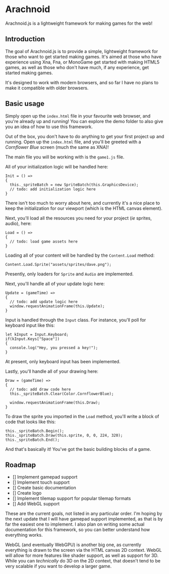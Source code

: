 # Arachnoid
Arachnoid.js is a lightweight framework for making games for the web!

## Introduction
The goal of Arachnoid.js is to provide a simple, lightweight framework for those who want to get started making games. It's aimed at those who have experience using Xna, Fna, or MonoGame get started with making HTML5 games, as well as those who don't have much, if any experience, get started making games.

It's designed to work with modern browsers, and so far I have no plans to make it compatible with older browsers.

## Basic usage
Simply open up the `index.html` file in your favourite web browser, and you're already up and running! You can explore the demo folder to also give you an idea of how to use this framework.

Out of the box, you don't have to do anything to get your first project up and running. Open up the `index.html` file, and you'll be greeted with a *Cornflower Blue* screen (much the same as XNA)!

The main file you will be working with is the `game1.js` file.

All of your initialization logic will be handled here:
```
Init = () =>
{
  this._spriteBatch = new SpriteBatch(this.GraphicsDevice);
  // todo: add initialization logic here
}
```
There isn't too much to worry about here, and currently it's a nice place to keep the initialization for our viewport (which is the HTML canvas element).

Next, you'll load all the resources you need for your project (*ie* sprites, audio), here:
```
Load = () =>
{
  // todo: load game assets here
}
```

Loading all of your content will be handled by the `Content.Load` method:
```
Content.Load.Sprite("assets/sprites/dave.png");
```
Presently, only loaders for `Sprite` and `Audio` are implemented.

Next, you'll handle all of your update logic here:
```
Update = (gameTime) =>
{
  // todo: add update logic here
  window.requestAnimationFrame(this.Update);
}
```

Input is handled through the `Input` class. For instance, you'll poll for keyboard input like this:
```
let kInput = Input.Keyboard;
if(kInput.Keys["Space"])
{
  console.log("Hey, you pressed a key!");
}
```
At present, only keyboard input has been implemented.

Lastly, you'll handle all of your drawing here:
```
Draw = (gameTime) =>
{
  // todo: add draw code here
  this._spriteBatch.Clear(Color.CornflowerBlue);
  
  window.requestAnimationFrame(this.Draw);
}
```

To draw the sprite you imported in the `Load` method, you'll write a block of code that looks like this:
```
this._spriteBatch.Begin();
this._spriteBatch.Draw(this.sprite, 0, 0, 224, 320);
this._spriteBatch.End();
```

And that's basically it! You've got the basic building blocks of a game.

## Roadmap
- [] Implement gamepad support
- [] Implement touch support
- [] Create basic documentation
- [] Create logo
- [] Implement tilemap support for popular tilemap formats
- [] Add WebGL support

These are the current goals, not listed in any particular order. I'm hoping by the next update that I will have gamepad support implemented, as that is by far the easiest one to implement. I also plan on writing some actual documentation for this framework, so you can better understand how everything works.

WebGL (and eventually WebGPU) is another big one, as currently everything is drawn to the screen via the HTML canvas 2D context. WebGL will allow for more features like shader support, as well as support for 3D. While you can *technically* do 3D on the 2D context, that doesn't tend to be very scalable if you want to develop a larger game.
